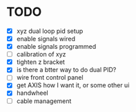 

# TODO

- [x] xyz dual loop pid setup
- [x] enable signals wired
- [x] enable signals programmed
- [ ] calibration of xyz
- [x] tighten z bracket
- [x] is there a btter way to do dual PID?
- [ ] wire front control panel
- [x] get AXIS how I want it, or some other ui
- [x] handwheel
- [ ] cable management
